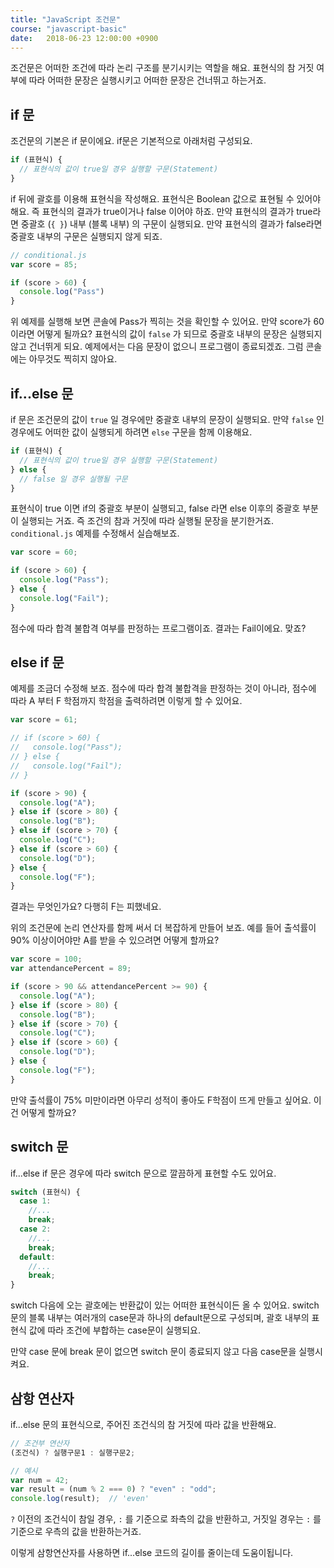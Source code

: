 ```yaml
---
title: "JavaScript 조건문"
course: "javascript-basic"
date:   2018-06-23 12:00:00 +0900
---
```




조건문은 어떠한 조건에 따라 논리 구조를 분기시키는 역할을 해요. 표현식의 참 거짓 여부에 따라 어떠한 문장은 실행시키고 어떠한 문장은 건너뛰고 하는거죠.



## if 문

조건문의 기본은 if 문이에요. if문은 기본적으로 아래처럼 구성되요.

```js
if (표현식) {
  // 표현식의 값이 true일 경우 실행할 구문(Statement)
}
```



if 뒤에 괄호를 이용해 표현식을 작성해요. 표현식은 Boolean 값으로 표현될 수 있어야 해요. 즉 표현식의 결과가 true이거나 false 이어야 하죠. 만약 표현식의 결과가 true라면 중괄호 (`{ }`) 내부 (블록 내부) 의 구문이 실행되요. 만약 표현식의 결과가 false라면 중괄호 내부의 구문은 실행되지 않게 되죠.

```js
// conditional.js
var score = 85;

if (score > 60) {
  console.log("Pass")
}
```

위 예제를 실행해 보면 콘솔에 Pass가 찍히는 것을 확인할 수 있어요. 만약 score가 60이라면 어떻게 될까요? 표현식의 값이 `false` 가 되므로 중괄호 내부의 문장은 실행되지 않고 건너뛰게 되요. 예제에서는 다음 문장이 없으니 프로그램이 종료되겠죠. 그럼 콘솔에는 아무것도 찍히지 않아요.



## if...else 문

if 문은 조건문의 값이 `true` 일 경우에만 중괄호 내부의 문장이 실행되요. 만약 `false` 인 경우에도 어떠한 값이 실행되게 하려면 `else` 구문을 함께 이용해요.

```js
if (표현식) {
  // 표현식의 값이 true일 경우 실행할 구문(Statement)
} else {
  // false 일 경우 실행될 구문
}
```

표현식이 true 이면 if의 중괄호 부분이 실행되고, false 라면 else 이후의 중괄호 부분이 실행되는 거죠. 즉 조건의 참과 거짓에 따라 실행될 문장을 분기한거죠. `conditional.js` 예제를 수정해서 실습해보죠.

```js
var score = 60;

if (score > 60) {
  console.log("Pass");
} else {
  console.log("Fail");
}
```

점수에 따라 합격 불합격 여부를 판정하는 프로그램이죠. 결과는 Fail이에요. 맞죠?



## else if 문

예제를 조금더 수정해 보죠. 점수에 따라 합격 불합격을 판정하는 것이 아니라, 점수에 따라 A 부터 F 학점까지 학점을 출력하려면 이렇게 할 수 있어요.

```js
var score = 61;

// if (score > 60) {
//   console.log("Pass");
// } else {
//   console.log("Fail");
// }

if (score > 90) {
  console.log("A");
} else if (score > 80) {
  console.log("B");
} else if (score > 70) {
  console.log("C");
} else if (score > 60) {
  console.log("D");
} else {
  console.log("F");
}
```

결과는 무엇인가요? 다행히 F는 피했네요.



위의 조건문에 논리 연산자를 함께 써서 더 복잡하게 만들어 보죠. 예를 들어 출석률이 90% 이상이어야만 A를 받을 수 있으려면 어떻게 할까요?

```js
var score = 100;
var attendancePercent = 89;

if (score > 90 && attendancePercent >= 90) {
  console.log("A");
} else if (score > 80) {
  console.log("B");
} else if (score > 70) {
  console.log("C");
} else if (score > 60) {
  console.log("D");
} else {
  console.log("F");
}
```



만약 출석률이 75% 미만이라면 아무리 성적이 좋아도 F학점이 뜨게 만들고 싶어요. 이건 어떻게 할까요?





## switch 문

if...else if 문은 경우에 따라 switch 문으로 깔끔하게 표현할 수도 있어요. 

```js
switch (표현식) {
  case 1:
    //...
    break;
  case 2:
    //...
    break;
  default:
    //...
    break;
}
```

switch 다음에 오는 괄호에는 반환값이 있는 어떠한 표현식이든 올 수 있어요. switch 문의 블록 내부는 여러개의 case문과 하나의 default문으로 구성되며, 괄호 내부의 표현식 값에 따라 조건에 부합하는 case문이 실행되요.

만약 case 문에 break 문이 없으면 switch 문이 종료되지 않고 다음 case문을 실행시켜요.





## 삼항 연산자

if...else 문의 표현식으로, 주어진 조건식의 참 거짓에 따라 값을 반환해요.

```js
// 조건부 연산자
(조건식) ? 실행구문1 : 실행구문2;

// 예시
var num = 42;
var result = (num % 2 === 0) ? "even" : "odd";
console.log(result);  // 'even'
```

`?` 이전의 조건식이 참일 경우, `:` 를 기준으로 좌측의 값을 반환하고, 거짓일 경우는 `:` 를 기준으로 우측의 값을 반환하는거죠.

이렇게 삼항연산자를 사용하면 if...else 코드의 길이를 줄이는데 도움이됩니다.

